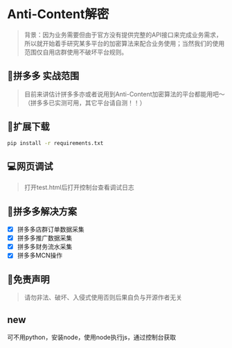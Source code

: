 # Anti-Content解密
> 背景：因为业务需要但由于官方没有提供完整的API接口来完成业务需求，所以就开始着手研究某多平台的加密算法来配合业务使用；当然我们的使用范围仅自用店群使用不破坏平台规则。

## 🍭拼多多 实战范围
> 目前来讲估计拼多多亦或者说用到Anti-Content加密算法的平台都能用吧～（拼多多已实测可用，其它平台请自测！！）

## 🔧扩展下载
```bash
pip install -r requirements.txt
```

## 💻网页调试
> 打开test.html后打开控制台查看调试日志

## 🚗拼多多解决方案
- [X] 拼多多店群订单数据采集
- [X] 拼多多推广数据采集
- [X] 拼多多财务流水采集
- [X] 拼多多MCN操作

## 🏨免责声明
> 请勿非法、破坏、入侵式使用否则后果自负与开源作者无关




## new
可不用python，安装node，使用node执行js，通过控制台获取